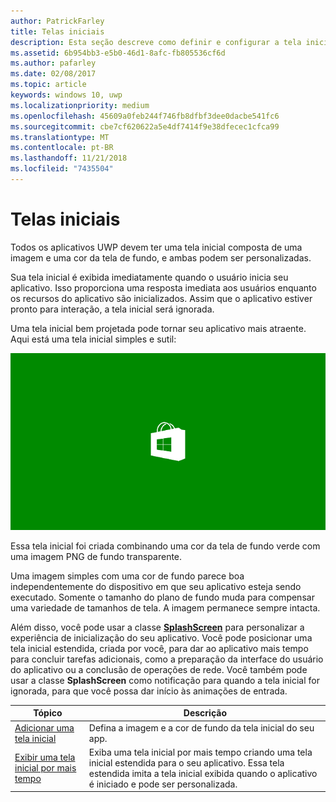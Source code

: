 ```yaml
---
author: PatrickFarley
title: Telas iniciais
description: Esta seção descreve como definir e configurar a tela inicial do aplicativo.
ms.assetid: 6b954bb3-e5b0-46d1-8afc-fb805536cf6d
ms.author: pafarley
ms.date: 02/08/2017
ms.topic: article
keywords: windows 10, uwp
ms.localizationpriority: medium
ms.openlocfilehash: 45609a0feb244f746fb8dfbf3dee0dacbe541fc6
ms.sourcegitcommit: cbe7cf620622a5e4df7414f9e38dfecec1cfca99
ms.translationtype: MT
ms.contentlocale: pt-BR
ms.lasthandoff: 11/21/2018
ms.locfileid: "7435504"
---
```

# <a name="splash-screens"></a>Telas iniciais

Todos os aplicativos UWP devem ter uma tela inicial composta de uma imagem e uma cor da tela de fundo, e ambas podem ser personalizadas.

Sua tela inicial é exibida imediatamente quando o usuário inicia seu aplicativo. Isso proporciona uma resposta imediata aos usuários enquanto os recursos do aplicativo são inicializados. Assim que o aplicativo estiver pronto para interação, a tela inicial será ignorada.

Uma tela inicial bem projetada pode tornar seu aplicativo mais atraente. Aqui está uma tela inicial simples e sutil:

![uma captura de tela em escala de 75% da tela inicial da amostra de tela inicial.](images/regularsplashscreen.png)

Essa tela inicial foi criada combinando uma cor da tela de fundo verde com uma imagem PNG de fundo transparente.

Uma imagem simples com uma cor de fundo parece boa independentemente do dispositivo em que seu aplicativo esteja sendo executado. Somente o tamanho do plano de fundo muda para compensar uma variedade de tamanhos de tela. A imagem permanece sempre intacta.

Além disso, você pode usar a classe [**SplashScreen**](https://msdn.microsoft.com/library/windows/apps/br224763) para personalizar a experiência de inicialização do seu aplicativo. Você pode posicionar uma tela inicial estendida, criada por você, para dar ao aplicativo mais tempo para concluir tarefas adicionais, como a preparação da interface do usuário do aplicativo ou a conclusão de operações de rede. Você também pode usar a classe **SplashScreen** como notificação para quando a tela inicial for ignorada, para que você possa dar início às animações de entrada.

| Tópico | Descrição |
|-------|-------------|
| [Adicionar uma tela inicial](add-a-splash-screen.md) | Defina a imagem e a cor de fundo da tela inicial do seu app. |
| [Exibir uma tela inicial por mais tempo](create-a-customized-splash-screen.md) | Exiba uma tela inicial por mais tempo criando uma tela inicial estendida para o seu aplicativo. Essa tela estendida imita a tela inicial exibida quando o aplicativo é iniciado e pode ser personalizada. |